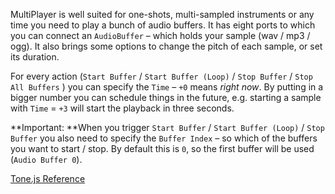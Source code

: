MultiPlayer is well suited for one-shots, multi-sampled instruments or any time you need to play a bunch of audio buffers. It has eight ports to which you can connect an `AudioBuffer` – which holds your sample (wav / mp3 / ogg). It also brings some options to change the pitch of each sample, or set its duration.

For every action (`Start Buffer` / `Start Buffer (Loop)` / `Stop Buffer` / `Stop All Buffers` ) you can specify the `Time` – `+0` means *right now*. By putting in a bigger number you can schedule things in the future, e.g. starting a sample with `Time` = `+3` will start the playback in three seconds. 

**Important: **When you trigger `Start Buffer` / `Start Buffer (Loop)` / `Stop Buffer` you also need to specify the `Buffer Index` – so which of the buffers you want to start / stop. By default this is `0`, so the first buffer will be used (`Audio Buffer 0`).

[Tone.js Reference](https://tonejs.github.io/docs/#MultiPlayer)